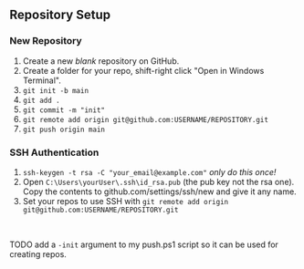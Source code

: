 ## Repository Setup

### New Repository
 1. Create a new *blank* repository on GitHub.
 2. Create a folder for your repo, shift-right click "Open in Windows Terminal".
 3. `git init -b main`
 4. `git add .`
 5. `git commit -m "init"`
 6. `git remote add origin git@github.com:USERNAME/REPOSITORY.git`
 7. `git push origin main`
### SSH Authentication
 1. `ssh-keygen -t rsa -C "your_email@example.com"` *only do this once!*
1. Open `C:\Users\yourUser\.ssh\id_rsa.pub` (the pub key not the rsa one). Copy the contents to github.com/settings/ssh/new and give it any name.
 2. Set your repos to use SSH with `git remote add origin git@github.com:USERNAME/REPOSITORY.git`
</br>

 TODO add a `-init` argument to my push.ps1 script so it can be used for creating repos.